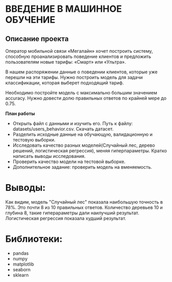 # ВВЕДЕНИЕ В МАШИННОЕ ОБУЧЕНИЕ

## Описание проекта

Оператор мобильной связи «Мегалайн» хочет построить систему, способную проанализировать поведение клиентов и предложить пользователям новые тарифы: «Смарт» или «Ультра».

В нашем распоряжении данные о поведении клиентов, которые уже перешли на эти тарифы. Нужно построить модель для задачи классификации, которая выберет подходящий тариф.

Необходимо постройте модель с максимально большим значением accuracy. Нужно довести долю правильных ответов по крайней мере до 0.75.



**План работы**
 * Открыть файл с данными и изучить его. Путь к файлу: datasets/users_behavior.csv. Скачать датасет.
 * Разделить исходные данные на обучающую, валидационную и тестовую выборки.
 * Исследовать качество разных моделей(Случайный лес, дерево решений, логистическая регрессия), меняя гиперпараметры. Кратко написать выводы исследования.
 * Проверить качество модели на тестовой выборке.
 * Дополнительное задание: проверить модель на вменяемость.

# Выводы: 
Как видим, модель "Случайный лес" показала наибольшую точность в 78%. Это почти 8 из 10 правильных ответов. Количество деревьев 10 и глубина 8, такие гиперараметры дали наилучший результат. Логистическая регрессия показала худший результат.


# Библиотеки:
* pandas
* numpy
* matplotlib
* seaborn
* sklearn
